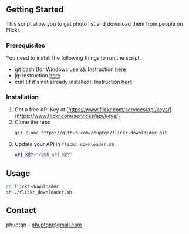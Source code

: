 ## Getting Started

This script allow you to get photo list and download them from people on Flickr.

### Prerequisites

You need to install the following things to run the script.
* git bash (for Windows users): Instruction [here](https://git-scm.com/downloads)
* jq: Instruction [here](https://stedolan.github.io/jq/download/)
* curl (if it's not already installed): Instruction [here](https://everything.curl.dev/get)

### Installation

1. Get a free API Key at [https://www.flickr.com/services/api/keys/](https://www.flickr.com/services/api/keys/)
2. Clone the repo
   ```sh
   git clone https://github.com/phuptqn/flickr-downloader.git
   ```
3. Update your API in `flickr_downloader.sh`
   ```sh
   API_KEY="YOUR_API_KEY"
   ```

## Usage

```sh
cd flickr-downloader
sh ./flickr_downloader.sh
```

## Contact

phuptqn - phuptqn@gmail.com